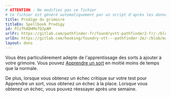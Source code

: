 ```yaml
---
# ATTENTION : Ne modifiez pas ce fichier
# Ce fichier est généré automatiquement par un script d'après les données du module Foundry VTT officiel et de sa traduction
title: Prodige du grimoire
titleEn: Spellbook Prodigy
id: FCzfh8QHMo7QJpAM
urlFr: https://gitlab.com/pathfinder-fr/foundryvtt-pathfinder2-fr/-/blob/master/data/feats/FCzfh8QHMo7QJpAM.htm
urlEn: https://gitlab.com/hooking/foundry-vtt---pathfinder-2e/-/blob/master/packs/data/feats.db/spellbook-prodigy.json
layout: dons
---
```

Vous êtes particulièrement adepte de l'apprentissage des sorts à ajouter à votre grimoire. Vous pouvez [Apprendre un sort](../actions/apprendre-un-sort.md) en moitié moins de temps que la normale.

De plus, lorsque vous obtenez un échec critique sur votre test pour Apprendre un sort, vous obtenez un échec à la place. Lorsque vous obtenez un échec, vous pouvez réessayer après une semaine.
